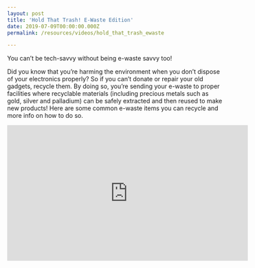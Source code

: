 ```yaml
---
layout: post
title: 'Hold That Trash! E-Waste Edition'
date: 2019-07-09T00:00:00.000Z
permalink: /resources/videos/hold_that_trash_ewaste

---
```




You can’t be tech-savvy without being e-waste savvy too!

Did you know that you’re harming the environment when you don’t dispose of your electronics properly? So if you can’t donate or repair your old gadgets, recycle them. By doing so, you’re sending your e-waste to proper facilities where recyclable materials (including precious metals such as gold, silver and palladium) can be safely extracted and then reused to make new products! Here are some common e-waste items you can recycle and more info on how to do so.

<div class="bp-youtube">
      <iframe width="560" height="315" src="https://www.youtube.com/embed/T0zIFTYuFwA" frameborder="0" allow="autoplay; encrypted-media" allowfullscreen></iframe>
</div>
